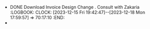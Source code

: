 - DONE Download Invoice Design Change . Consult with Zakaria
  :LOGBOOK:
  CLOCK: [2023-12-15 Fri 19:42:47]--[2023-12-18 Mon 17:59:57] =>  70:17:10
  :END:
-